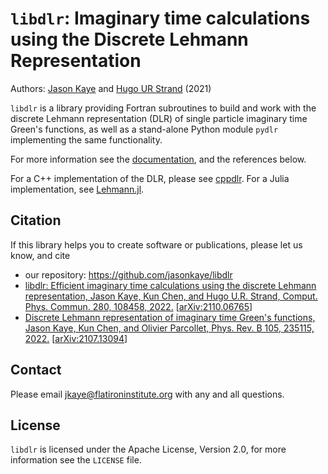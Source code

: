 # `libdlr`: Imaginary time calculations using the Discrete Lehmann Representation

Authors: [Jason Kaye](https://github.com/jasonkaye) and [Hugo UR Strand](https://github.com/HugoStrand) (2021)

`libdlr` is a library providing Fortran subroutines to build and work with the
discrete Lehmann representation (DLR) of single particle imaginary time Green's functions,
as well as a stand-alone Python module `pydlr` implementing the same functionality.

For more information see the [documentation](https://libdlr.readthedocs.io), and the references below.

For a C++ implementation of the DLR, please see
[cppdlr](https://github.com/flatironinstitute/cppdlr). For a Julia
implementation, see [Lehmann.jl](https://github.com/numericaleft/Lehmann.jl).

## Citation

If this library helps you to create software or publications, please let
us know, and cite

- our repository: https://github.com/jasonkaye/libdlr
- [libdlr: Efficient imaginary time calculations using the discrete Lehmann representation, Jason Kaye, Kun Chen, and Hugo U.R. Strand, Comput. Phys. Commun. 280, 108458, 2022.](https://www.sciencedirect.com/science/article/pii/S0010465522001771) \[[arXiv:2110.06765](https://arxiv.org/abs/2110.06765)\]
- [Discrete Lehmann representation of imaginary time Green's functions, Jason Kaye, Kun Chen, and Olivier Parcollet, Phys. Rev. B 105, 235115, 2022.](https://journals.aps.org/prb/abstract/10.1103/PhysRevB.105.235115) \[[arXiv:2107.13094](https://arxiv.org/abs/2107.13094)\]

## Contact

Please email jkaye@flatironinstitute.org with any and all questions.

## License

`libdlr` is licensed under the Apache License, Version 2.0, for more information see the `LICENSE` file.
